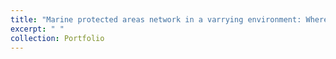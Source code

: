 ```yaml
---
title: "Marine protected areas network in a varrying environment: Where, how big and distant?"
excerpt: " "
collection: Portfolio
---
```



